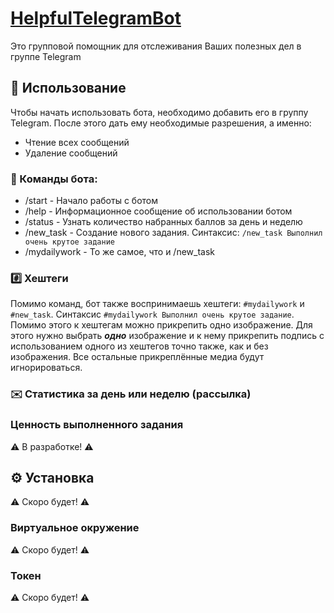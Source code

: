 # [HelpfulTelegramBot](https://t.me/HelpfulMotivationBot "Бот в Telegram")
Это групповой помощник для отслеживания Ваших полезных дел в группе Telegram
## 💬 Использование
Чтобы начать использовать бота, необходимо добавить его в группу Telegram. 
После этого дать ему необходимые разрешения, а именно:
* Чтение всех сообщений
* Удаление сообщений

### 🤖 Команды бота:
* /start - Начало работы с ботом
* /help - Информационное сообщение об использовании ботом 
* /status - Узнать количество набранных баллов за день и неделю
* /new_task - Создание нового задания. Синтаксис: `/new_task Выполнил очень крутое задание`
* /mydailywork - То же самое, что и /new_task

### #️⃣ Хештеги
Помимо команд, бот также воспринимаешь хештеги: `#mydailywork` и `#new_task`. 
Синтаксис `#mydailywork Выполнил очень крутое задание`. 
Помимо этого к хештегам можно прикрепить одно изображение. 
Для этого нужно выбрать ***одно*** изображение и к нему прикрепить подпись с использованием 
одного из хештегов точно также, как и без изображения. 
Все остальные прикреплённые медиа будут игнорироваться.

### ✉️ Статистика за день или неделю (рассылка)
### Ценность выполненного задания
⚠️ В разработке! ⚠️
## ⚙️ Установка
⚠️ Скоро будет! ⚠️
### Виртуальное окружение
⚠️ Скоро будет! ⚠️
### Токен
⚠️ Скоро будет! ⚠️